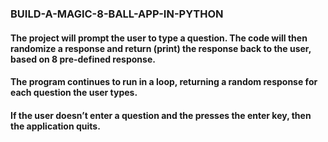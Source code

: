 ### BUILD-A-MAGIC-8-BALL-APP-IN-PYTHON

#### The project will prompt the user to type a question. The code will then randomize a response and return (print) the response back to the user, based on 8 pre-defined response.
#### The program continues to run in a loop, returning a random response for each question the user types.
#### If the user doesn’t enter a question and the presses the enter key, then the application quits.
